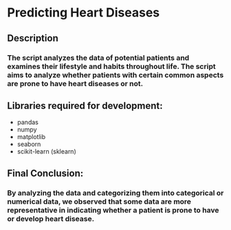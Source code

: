 # Predicting Heart Diseases

## Description

### The script analyzes the data of potential patients and examines their lifestyle and habits throughout life. The script aims to analyze whether patients with certain common aspects are prone to have heart diseases or not.

## Libraries required for development:

* pandas
* numpy
* matplotlib
* seaborn
* scikit-learn (sklearn)

## Final Conclusion:

### By analyzing the data and categorizing them into categorical or numerical data, we observed that some data are more representative in indicating whether a patient is prone to have or develop heart disease.